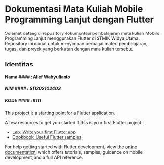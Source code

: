 # Dokumentasi Mata Kuliah Mobile Programming Lanjut dengan Flutter

Selamat datang di repository dokumentasi pembelajaran mata kuliah Mobile Programming Lanjut menggunakan Flutter di STMIK Widya Utama. Repository ini dibuat untuk menyimpan berbagai materi pembelajaran, tugas, dan proyek yang berkaitan dengan mata kuliah tersebut.

## Identitas
#### Nama #### : Alief Wahyulianto  
##### NIM  #### : STI202102403  
##### KODE #### : #111  
This project is a starting point for a Flutter application.

A few resources to get you started if this is your first Flutter project:

- [Lab: Write your first Flutter app](https://docs.flutter.dev/get-started/codelab)
- [Cookbook: Useful Flutter samples](https://docs.flutter.dev/cookbook)

For help getting started with Flutter development, view the
[online documentation](https://docs.flutter.dev/), which offers tutorials,
samples, guidance on mobile development, and a full API reference.

